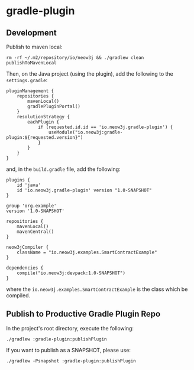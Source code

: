 # gradle-plugin

## Development

Publish to maven local:

```
rm -rf ~/.m2/repository/io/neow3j && ./gradlew clean publishToMavenLocal
```

Then, on the Java project (using the plugin), add the following to the `settings.gradle`:

```
pluginManagement {
    repositories {
        mavenLocal()
        gradlePluginPortal()
    }
    resolutionStrategy {
        eachPlugin {
            if (requested.id.id == 'io.neow3j.gradle-plugin') {
                useModule("io.neow3j:gradle-plugin:${requested.version}")
            }
        }
    }
}
```

and, in the `build.gradle` file, add the following:

```
plugins {
    id 'java'
    id 'io.neow3j.gradle-plugin' version "1.0-SNAPSHOT"
}

group 'org.example'
version '1.0-SNAPSHOT'

repositories {
    mavenLocal()
    mavenCentral()
}

neow3jCompiler {
    className = "io.neow3j.examples.SmartContractExample"
}

dependencies {
    compile("io.neow3j:devpack:1.0-SNAPSHOT")
}
```

where the `io.neow3j.examples.SmartContractExample` is the class which be compiled.

## Publish to Productive Gradle Plugin Repo

In the project's root directory, execute the following:

```
./gradlew :gradle-plugin:publishPlugin
```

If you want to publish as a SNAPSHOT, please use:

```
./gradlew -Psnapshot :gradle-plugin:publishPlugin
```

